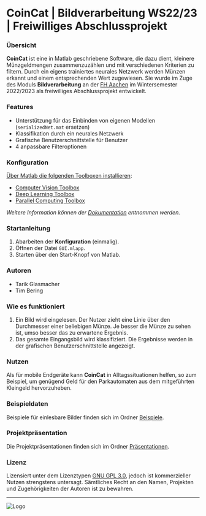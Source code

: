 # CoinCat | Bildverarbeitung WS22/23 | Freiwilliges Abschlussprojekt
 
### Übersicht 
**CoinCat** ist eine in Matlab geschriebene Software, die dazu dient, kleinere Münzgeldmengen zusammenzuzählen und mit verschiedenen Kriterien zu filtern. Durch ein eigens trainiertes neurales Netzwerk werden Münzen erkannt und einem entsprechenden Wert zugewiesen.
Sie wurde im Zuge des Moduls **Bildverarbeitung** an der [FH Aachen](https://www.fh-aachen.de/) im Wintersemester 2022/2023 als freiwilliges Abschlussprojekt entwickelt.

### Features
- Unterstützung für das Einbinden von eigenen Modellen (```serializedNet.mat``` ersetzen)
- Klassifikation durch ein neurales Netzwerk
- Grafische Benutzerschnittstelle für Benutzer
- 4 anpassbare Filteroptionen

### Konfiguration
[Über Matlab die folgenden Toolboxen installieren](https://de.mathworks.com/help/matlab/matlab_env/get-add-ons.html):
- [Computer Vision Toolbox](https://de.mathworks.com/products/computer-vision.html)
- [Deep Learning Toolbox](https://www.mathworks.com/products/deep-learning.html)
- [Parallel Computing Toolbox](https://www.mathworks.com/products/parallel-computing.html)

*Weitere Information können der [Dokumentation](https://github.com/Tamagear/Bildverarbeitung-FreiwilligesProjekt/tree/main/Dokumentation) entnommen werden.*

### Startanleitung
1. Abarbeiten der **Konfiguration** (einmalig).
2. Öffnen der Datei ```GUI.mlapp```.
3. Starten über den Start-Knopf von Matlab.

### Autoren
- Tarik Glasmacher
- Tim Bering

### Wie es funktioniert
1. Ein Bild wird eingelesen. Der Nutzer zieht eine Linie über den Durchmesser einer beliebigen Münze. Je besser die Münze zu sehen ist, umso besser das zu erwartene Ergebnis.
2. Das gesamte Eingangsbild wird klassifiziert. Die Ergebnisse werden in der grafischen Benutzerschnittstelle angezeigt.

### Nutzen
Als für mobile Endgeräte kann **CoinCat** in Alltagssituationen helfen, so zum Beispiel, um genügend Geld für den Parkautomaten aus dem mitgeführten Kleingeld hervorzuheben.

### Beispieldaten
Beispiele für einlesbare Bilder finden sich im Ordner [Beispiele]().

### Projektpräsentation
Die Projektpräsentationen finden sich im Ordner [Präsentationen](https://github.com/Tamagear/Bildverarbeitung-FreiwilligesProjekt/tree/main/Pr%C3%A4sentationen).

### Lizenz
Lizensiert unter dem Lizenztypen [GNU GPL 3.0](https://www.gnu.org/licenses/gpl-3.0), jedoch ist kommerzieller Nutzen strengstens untersagt. Sämtliches Recht an den Namen, Projekten und Zugehörigkeiten der Autoren ist zu bewahren.

---
 
![Logo](https://cdn.discordapp.com/attachments/771767101164879892/1064668083324727407/CoinCatLogoHead.png)
